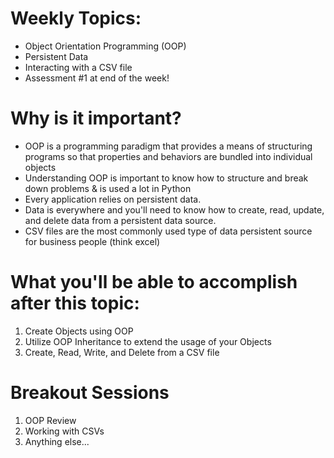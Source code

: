# Weekly Topics:
- Object Orientation Programming (OOP)
- Persistent Data
- Interacting with a CSV file
- Assessment #1 at end of the week!

# Why is it important?
- OOP is a programming paradigm that provides a means of structuring programs so that properties and behaviors are bundled into individual objects
- Understanding OOP is important to know how to structure and break down problems & is used a lot in Python
- Every application relies on persistent data.
- Data is everywhere and you'll need to know how to create, read, update, and delete data from a persistent data source.
- CSV files are the most commonly used type of data persistent source for business people (think excel)

# What you'll be able to accomplish after this topic:
1. Create Objects using OOP
2. Utilize OOP Inheritance to extend the usage of your Objects
3. Create, Read, Write, and Delete from a CSV file

# Breakout Sessions
1. OOP Review
2. Working with CSVs
3. Anything else...
